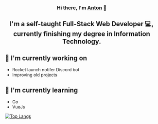 <h3 align="center">
Hi there, I'm <a href="https://www.warnstrom.com/" target="_blank" rel="noreferrer">Anton</a> 👋
</h3>

<h2 align="center">
I'm a self-taught Full-Stack Web Developer 💻, currently finishing my degree in Information Technology.
</h2> 


## 🔭 I'm currently working on

- Rocket launch notifer Discord bot
- Improving old projects

## 🌱 I'm currently learning
- Go
- VueJs


[![Top Langs](https://github-readme-stats.vercel.app/api/top-langs/?username=warnstrom&layout=compact)](https://github.com/warntrsom)
